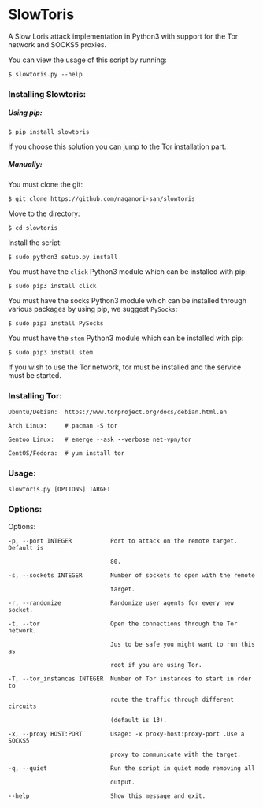# SlowToris

A Slow Loris attack implementation in Python3 with support for the Tor network and SOCKS5 proxies.

You can view the usage of this script by running:

    $ slowtoris.py --help
### Installing Slowtoris:

##### Using pip:

    $ pip install slowtoris

If you choose this solution you can jump to the Tor installation part.

##### Manually:

You must clone the git:

    $ git clone https://github.com/naganori-san/slowtoris

Move to the directory:

    $ cd slowtoris

Install the script:

    $ sudo python3 setup.py install

You must have the `click` Python3 module which can be installed with pip:

    $ sudo pip3 install click

You must have the socks Python3 module which can be installed through
various packages by using pip, we suggest `PySocks`:

    $ sudo pip3 install PySocks

You must have the `stem` Python3 module which can be installed with pip:

    $ sudo pip3 install stem

If you wish to use the Tor network, tor must be installed and the service
must be started.

### Installing Tor:

    Ubuntu/Debian:  https://www.torproject.org/docs/debian.html.en

    Arch Linux:     # pacman -S tor

    Gentoo Linux:   # emerge --ask --verbose net-vpn/tor

    CentOS/Fedora:  # yum install tor

### Usage:

    slowtoris.py [OPTIONS] TARGET

### Options:

  Options:

    -p, --port INTEGER           Port to attack on the remote target. Default is

                                 80.

    -s, --sockets INTEGER        Number of sockets to open with the remote

                                 target.

    -r, --randomize              Randomize user agents for every new socket.

    -t, --tor                    Open the connections through the Tor network.

                                 Jus to be safe you might want to run this as

                                 root if you are using Tor.

    -T, --tor_instances INTEGER  Number of Tor instances to start in rder to

                                 route the traffic through different circuits

                                 (default is 13).

    -x, --proxy HOST:PORT        Usage: -x proxy-host:proxy-port .Use a SOCKS5

                                 proxy to communicate with the target.

    -q, --quiet                  Run the script in quiet mode removing all

                                 output.

    --help                       Show this message and exit.

